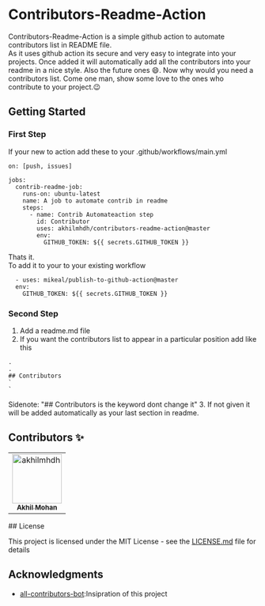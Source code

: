 # Contributors-Readme-Action
Contributors-Readme-Action is a simple github action to automate contributors list in README file.<br>
As it uses github action its secure and very easy to integrate into your projects. Once added it will automatically add all the contributors into your readme in a nice style. Also the future ones :smile:. Now why would you need a contributors list. Come one man, show some love to the ones who contribute to your project.:wink: 

## Getting Started

### First Step

If your new to action add these to your .github/workflows/main.yml
  
```
on: [push, issues]

jobs:
  contrib-readme-job:
    runs-on: ubuntu-latest
    name: A job to automate contrib in readme
    steps:
      - name: Contrib Automateaction step
        id: Contributor
        uses: akhilmhdh/contributors-readme-action@master
        env:
          GITHUB_TOKEN: ${{ secrets.GITHUB_TOKEN }}
```
Thats it.<br>
To add it to your to your existing workflow
```
  - uses: mikeal/publish-to-github-action@master
  env:
    GITHUB_TOKEN: ${{ secrets.GITHUB_TOKEN }}
```
### Second Step
1. Add a readme.md file
2. If you want the contributors list to appear in a particular position add like this
```
.
.
## Contributors
`
`
```
Sidenote: "## Contributors is the keyword dont change it"
3. If not given it will be added automatically as your last section in readme.

## Contributors ✨
<table>
<tr>
                <td align="center">
                    <a href="https://github.com/akhilmhdh">
                        <img src="https://avatars1.githubusercontent.com/u/31166322?v=4" width="100;" alt="akhilmhdh"/>
                        <br />
                        <sub><b>Akhil Mohan</b></sub>
                    </a>
                </td>
</tr>
</table>
## License

This project is licensed under the MIT License - see the [LICENSE.md](LICENSE.md) file for details

## Acknowledgments

- [all-contributors-bot](https://github.com/all-contributors/all-contributors):Insipration of this project
